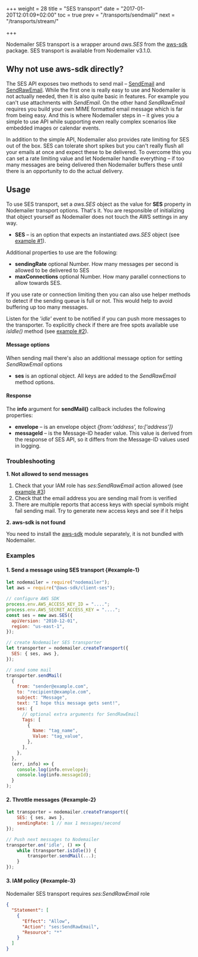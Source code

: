 +++
weight = 28
title = "SES transport"
date = "2017-01-20T12:01:09+02:00"
toc = true
prev = "/transports/sendmail/"
next = "/transports/stream/"

+++

Nodemailer SES transport is a wrapper around _aws.SES_ from the [aws-sdk](https://www.npmjs.com/package/aws-sdk) package. SES transport is available from Nodemailer v3.1.0.

## Why not use aws-sdk directly?

The SES API exposes two methods to send mail – [SendEmail](http://docs.aws.amazon.com/AWSJavaScriptSDK/latest/AWS/SES.html#sendEmail-property) and [SendRawEmail](http://docs.aws.amazon.com/AWSJavaScriptSDK/latest/AWS/SES.html#sendRawEmail-property). While the first one is really easy to use and Nodemailer is not actually needed, then it is also quite basic in features. For example you can't use attachments with _SendEmail_. On the other hand _SendRawEmail_ requires you build your own MIME formatted email message which is far from being easy. And this is where Nodemailer steps in – it gives you a simple to use API while supporting even really complex scenarios like embedded images or calendar events.

In addition to the simple API, Nodemailer also provides rate limiting for SES out of the box. SES can tolerate short spikes but you can't really flush all your emails at once and expect these to be delivered. To overcome this you can set a rate limiting value and let Nodemailer handle everything – if too many messages are being delivered then Nodemailer buffers these until there is an opportunity to do the actual delivery.

## Usage

To use SES transport, set a _aws.SES_ object as the value for **SES** property in Nodemailer transport options. That's it. You are responsible of initializing that object yourself as Nodemailer does not touch the AWS settings in any way.

- **SES** – is an option that expects an instantiated _aws.SES_ object (see [example #1](#example-1)).

Additional properties to use are the following:

- **sendingRate** optional Number. How many messages per second is allowed to be delivered to SES
- **maxConnections** optional Number. How many parallel connections to allow towards SES.

If you use rate or connection limiting then you can also use helper methods to detect if the sending queue is full or not. This would help to avoid buffering up too many messages.

Listen for the _'idle'_ event to be notified if you can push more messages to the transporter. To explicitly check if there are free spots available use _isIdle()_ method (see [example #2](#example-2)).

#### Message options

When sending mail there's also an additional message option for setting _SendRawEmail_ options

- **ses** is an optional object. All keys are added to the _SendRawEmail_ method options.

#### Response

The **info** argument for **sendMail()** callback includes the following properties:

- **envelope** – is an envelope object _{from:'address', to:['address']}_
- **messageId** – is the Message-ID header value. This value is derived from the response of SES API, so it differs from the Message-ID values used in logging.

### Troubleshooting

**1\. Not allowed to send messages**

1. Check that your IAM role has _ses:SendRawEmail_ action allowed (see [example #3](#example-3))
2. Check that the email address you are sending mail from is verified
3. There are multiple reports that access keys with special symbols might fail sending mail. Try to generate new access keys and see if it helps

**2\. aws-sdk is not found**

You need to install the [aws-sdk](https://www.npmjs.com/package/aws-sdk) module separately, it is not bundled with Nodemailer.

### Examples

#### 1\. Send a message using SES transport {#example-1}

```javascript
let nodemailer = require("nodemailer");
let aws = require("@aws-sdk/client-ses");

// configure AWS SDK
process.env.AWS_ACCESS_KEY_ID = "....";
process.env.AWS_SECRET_ACCESS_KEY = "....";
const ses = new aws.SES({
  apiVersion: "2010-12-01",
  region: "us-east-1",
});

// create Nodemailer SES transporter
let transporter = nodemailer.createTransport({
  SES: { ses, aws },
});

// send some mail
transporter.sendMail(
  {
    from: "sender@example.com",
    to: "recipient@example.com",
    subject: "Message",
    text: "I hope this message gets sent!",
    ses: {
      // optional extra arguments for SendRawEmail
      Tags: [
        {
          Name: "tag_name",
          Value: "tag_value",
        },
      ],
    },
  },
  (err, info) => {
    console.log(info.envelope);
    console.log(info.messageId);
  }
);
```

#### 2\. Throttle messages {#example-2}

```javascript
let transporter = nodemailer.createTransport({
    SES: { ses, aws },
    sendingRate: 1 // max 1 messages/second
});

// Push next messages to Nodemailer
transporter.on('idle', () => {
    while (transporter.isIdle()) {
        transporter.sendMail(...);
    }
});
```

#### 3\. IAM policy {#example-3}

Nodemailer SES transport requires _ses:SendRawEmail_ role

```json
{
  "Statement": [
    {
      "Effect": "Allow",
      "Action": "ses:SendRawEmail",
      "Resource": "*"
    }
  ]
}
```
